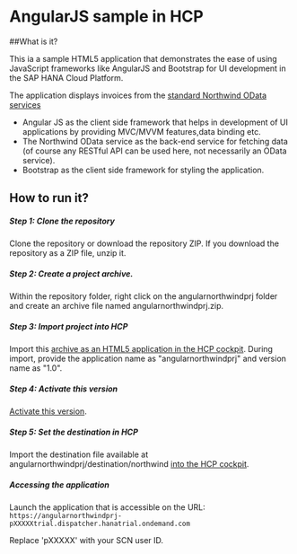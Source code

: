 # AngularJS sample in HCP

##What is it?

This ia a sample HTML5 application that demonstrates the ease of using JavaScript frameworks like AngularJS and Bootstrap 
for UI development in the SAP HANA Cloud Platform.

The application displays invoices from the [standard Northwind OData services](http://services.odata.org/V4/Northwind/Northwind.svc/)

- Angular JS as the client side framework that helps in development of UI applications by providing MVC/MVVM features,data binding etc.
- The Northwind OData service as the back-end service for fetching data (of course any RESTful API can be used here, not necessarily an OData service).
- Bootstrap as the client side framework for styling the application.


## How to run it?

##### Step 1: Clone the repository 

Clone the repository or download the repository ZIP. If you download the repository as a ZIP file, unzip it. 

##### Step 2: Create a project archive.
Within the repository folder, right click on the angularnorthwindprj folder and create an archive file named angularnorthwindprj.zip.

##### Step 3: Import project into HCP

Import this [archive as an HTML5 application in the HCP cockpit](https://help.hana.ondemand.com/help/frameset.htm?b8d879c30b44455d906bfa4c35b8221d.html). 
During import, provide the application name as "angularnorthwindprj" and version name as "1.0".

##### Step 4: Activate this version
[Activate this version](https://help.hana.ondemand.com/help/frameset.htm?dfaaf837ca5f4ff8bb25907a342a1416.html).
 
##### Step 5: Set the destination in HCP
Import the destination file available at angularnorthwindprj/destination/northwind [into the HCP cockpit](https://help.hana.ondemand.com/help/frameset.htm?a2550c3fcf2b430f94f99072677bf9ec.html).
 
##### Accessing the application
Launch the application that is accessible on the URL: <BR>
`https://angularnorthwindprj-pXXXXXtrial.dispatcher.hanatrial.ondemand.com`

Replace 'pXXXXX' with your SCN user ID.









